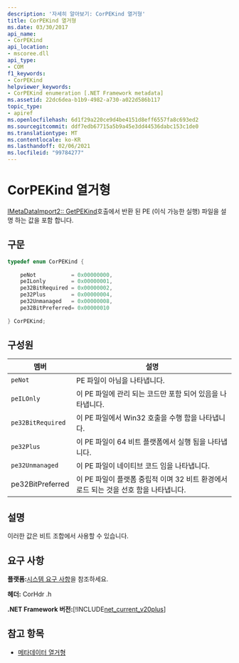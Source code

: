 ```yaml
---
description: '자세히 알아보기: CorPEKind 열거형'
title: CorPEKind 열거형
ms.date: 03/30/2017
api_name:
- CorPEKind
api_location:
- mscoree.dll
api_type:
- COM
f1_keywords:
- CorPEKind
helpviewer_keywords:
- CorPEKind enumeration [.NET Framework metadata]
ms.assetid: 22dc6dea-b1b9-4982-a730-a022d586b117
topic_type:
- apiref
ms.openlocfilehash: 6d1f29a220ce9d4be4151d8eff6557fa8c693ed2
ms.sourcegitcommit: ddf7edb67715a5b9a45e3dd44536dabc153c1de0
ms.translationtype: MT
ms.contentlocale: ko-KR
ms.lasthandoff: 02/06/2021
ms.locfileid: "99784277"
---
```

# <a name="corpekind-enumeration"></a>CorPEKind 열거형

[IMetaDataImport2:: GetPEKind](imetadataimport2-getpekind-method.md)호출에서 반환 된 PE (이식 가능한 실행) 파일을 설명 하는 값을 포함 합니다.  
  
## <a name="syntax"></a>구문  
  
```cpp  
typedef enum CorPEKind {  
  
    peNot           = 0x00000000,  
    peILonly        = 0x00000001,  
    pe32BitRequired = 0x00000002,  
    pe32Plus        = 0x00000004,  
    pe32Unmanaged   = 0x00000008,  
    pe32BitPreferred= 0x00000010  
  
} CorPEKind;  
```  
  
## <a name="members"></a>구성원  
  
|멤버|설명|  
|------------|-----------------|  
|`peNot`|PE 파일이 아님을 나타냅니다.|  
|`peILOnly`|이 PE 파일에 관리 되는 코드만 포함 되어 있음을 나타냅니다.|  
|`pe32BitRequired`|이 PE 파일에서 Win32 호출을 수행 함을 나타냅니다.|  
|`pe32Plus`|이 PE 파일이 64 비트 플랫폼에서 실행 됨을 나타냅니다.|  
|`pe32Unmanaged`|이 PE 파일이 네이티브 코드 임을 나타냅니다.|  
|pe32BitPreferred|이 PE 파일이 플랫폼 중립적 이며 32 비트 환경에서 로드 되는 것을 선호 함을 나타냅니다.|  
  
## <a name="remarks"></a>설명  

 이러한 값은 비트 조합에서 사용할 수 있습니다.  
  
## <a name="requirements"></a>요구 사항  

 **플랫폼:**[시스템 요구 사항](../../get-started/system-requirements.md)을 참조하세요.  
  
 **헤더:** CorHdr .h  
  
 **.NET Framework 버전:**[!INCLUDE[net_current_v20plus](../../../../includes/net-current-v20plus-md.md)]  
  
## <a name="see-also"></a>참고 항목

- [메타데이터 열거형](metadata-enumerations.md)
